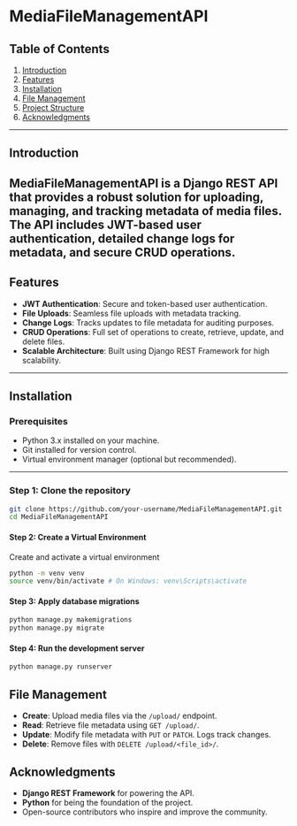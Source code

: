 # MediaFileManagementAPI 
## Table of Contents 
1. [Introduction](#introduction) 
2. [Features](#features) 
3. [Installation](#installation) 
4. [File Management](#file-management) 
5. [Project Structure](#project-structure) 
6. [Acknowledgments](#acknowledgments) 
---
## Introduction 
MediaFileManagementAPI is a Django REST API that provides a robust solution for uploading, managing, and tracking metadata of media files. The API includes JWT-based user authentication, detailed change logs for metadata, and secure CRUD operations.
---
## Features 
- **JWT Authentication**: Secure and token-based user authentication. 
- **File Uploads**: Seamless file uploads with metadata tracking. 
- **Change Logs**: Tracks updates to file metadata for auditing purposes. 
- **CRUD Operations**: Full set of operations to create, retrieve, update, and delete files. 
- **Scalable Architecture**: Built using Django REST Framework for high scalability. 
---
## Installation 
### Prerequisites 
- Python 3.x installed on your machine. 
- Git installed for version control. 
- Virtual environment manager (optional but recommended). 
---
### Step 1: Clone the repository 
```bash
git clone https://github.com/your-username/MediaFileManagementAPI.git
cd MediaFileManagementAPI
```
#### Step 2: Create a Virtual Environment 
Create and activate a virtual environment 
```bash
python -m venv venv
source venv/bin/activate # On Windows: venv\Scripts\activate
```
#### Step 3: Apply database migrations
```bash
python manage.py makemigrations
python manage.py migrate
```
#### Step 4: Run the development server
```bash
python manage.py runserver
```
## File Management
- **Create**: Upload media files via the `/upload/` endpoint.
- **Read**: Retrieve file metadata using `GET /upload/`.
- **Update**: Modify file metadata with `PUT` or `PATCH`. Logs track changes.
- **Delete**: Remove files with `DELETE /upload/<file_id>/`.


## Acknowledgments
- **Django REST Framework** for powering the API.
- **Python** for being the foundation of the project.
- Open-source contributors who inspire and improve the community.

